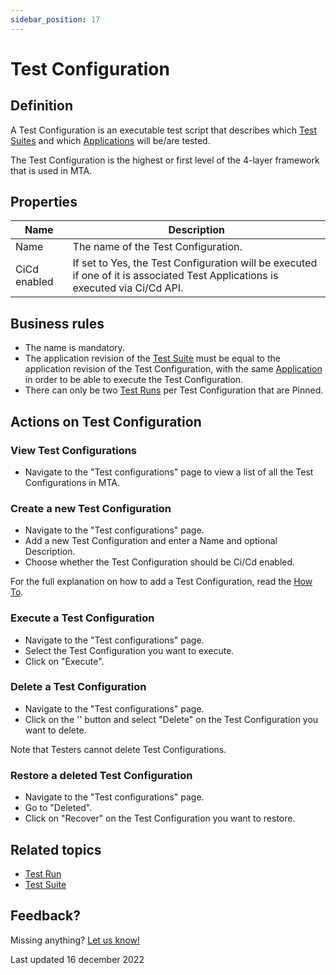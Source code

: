 ```yaml
---
sidebar_position: 17
---
```



# Test Configuration 



## Definition

A Test Configuration is an executable test script that describes which [Test Suites](test-suite) and which [Applications](application) will be/are tested. 

The Test Configuration is the highest or first level of the 4-layer framework that is used in MTA. 

## Properties
| Name         | Description                                                                                                                    |
| ------------ | ------------------------------------------------------------------------------------------------------------------------------ |
| Name         | The name of the Test Configuration.                                                                                            |
| CiCd enabled | If set to Yes, the Test Configuration will be executed if one of it is associated Test Applications is executed via Ci/Cd API. |

## Business rules
- The name is mandatory.
- The application revision of the [Test Suite](test-suite) must be equal to the application revision of the Test Configuration, with the same [Application](application) in order to be able to execute the Test Configuration.
- There can only be two [Test Runs](test-run) per Test Configuration that are Pinned.

## Actions on Test Configuration

### View Test Configurations
- Navigate to the "Test configurations" page to view a list of all the Test Configurations in MTA.

### Create a new Test Configuration
- Navigate to the "Test configurations" page. 
- Add a new Test Configuration and enter a Name and optional Description. 
- Choose whether the Test Configuration should be Ci/Cd enabled. 

For the full explanation on how to add a Test Configuration, read the [How To](additional/howtos/run-first-test#2-add-a-test-configuration).

### Execute a Test Configuration

- Navigate to the "Test configurations" page.
- Select the Test Configuration you want to execute.
- Click on "Execute".

### Delete a Test Configuration
- Navigate to the "Test configurations" page.
- Click on the '<i class="fal fa-ellipsis"></i>' button and select "Delete" on the Test Configuration you want to delete.

Note that Testers cannot delete Test Configurations.

### Restore a deleted Test Configuration
- Navigate to the "Test configurations" page.
- Go to "Deleted".
- Click on "Recover" on the Test Configuration you want to restore.

## Related topics
- [Test Run](test-run)
- [Test Suite](test-suite)

## Feedback?
Missing anything? [Let us know!](mailto:support@menditect.com)

Last updated 16 december 2022